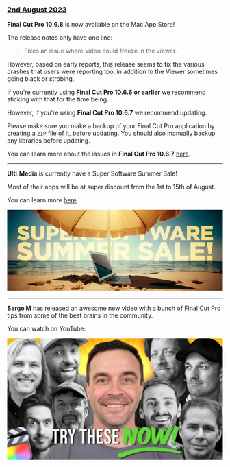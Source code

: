 ### [2nd August 2023](/news/20230802)

**Final Cut Pro 10.6.8** is now available on the Mac App Store!

The release notes only have one line:

> Fixes an issue where video could freeze in the viewer.

However, based on early reports, this release seems to fix the various crashes that users were reporting too, in addition to the Viewer sometimes going black or strobing.

If you're currently using **Final Cut Pro 10.6.6 or earlier** we recommend sticking with that for the time being.

However, if you're using **Final Cut Pro 10.6.7** we recommend updating.

Please make sure you make a backup of your Final Cut Pro application by creating a `ZIP` file of it, before updating. You should also manually backup any libraries before updating.

You can learn more about the issues in **Final Cut Pro 10.6.7** [here](https://github.com/CommandPost/FCPCafe/issues/223).

---

**Ulti.Media** is currently have a Super Software Summer Sale!

Most of their apps will be at super discount from the 1st to 15th of August.

You can learn more [here](https://ulti.media/sale/).

![](/static/ultimedia-summer-sale.jpeg)

---

**Serge M** has released an awesome new video with a bunch of Final Cut Pro tips from some of the best brains in the community.

You can watch on YouTube:

[![](/static/sergem-video.jpeg)](https://www.youtube.com/watch?v=oxVm6qlsdQE)